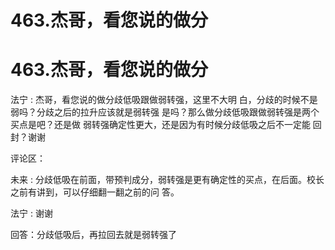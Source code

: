 # 463.杰哥，看您说的做分

# 463.杰哥，看您说的做分

法宁 : 杰哥，看您说的做分歧低吸跟做弱转强，这里不大明 白，分歧的时候不是弱吗？分歧之后的拉升应该就是弱转强 是吗？那么做分歧低吸跟做弱转强是两个买点是吧？还是做 弱转强确定性更大，还是因为有时候分歧低吸之后不一定能 回封？谢谢

评论区：

未来 : 分歧低吸在前面，带预判成分，弱转强是更有确定性的买点，在后面。校长之前有讲到，可以仔细翻一翻之前的问 答。

法宁 : 谢谢

回答：分歧低吸后，再拉回去就是弱转强了